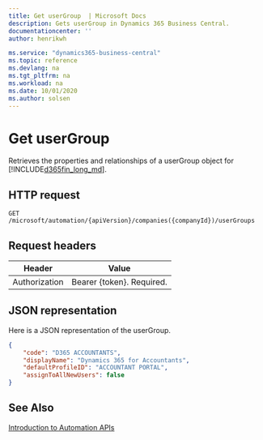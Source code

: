 ```yaml
---
title: Get userGroup  | Microsoft Docs
description: Gets userGroup in Dynamics 365 Business Central.
documentationcenter: ''
author: henrikwh

ms.service: "dynamics365-business-central"
ms.topic: reference
ms.devlang: na
ms.tgt_pltfrm: na
ms.workload: na
ms.date: 10/01/2020
ms.author: solsen
---
```


# Get userGroup
Retrieves the properties and relationships of a userGroup object for [!INCLUDE[d365fin_long_md](../developer/includes/d365fin_long_md.md)].

## HTTP request
```
GET /microsoft/automation/{apiVersion}/companies({companyId})/userGroups
```

## Request headers
|Header|Value|
|------|-----|
|Authorization  |Bearer {token}. Required. |

## JSON representation

Here is a JSON representation of the userGroup.

```json
{
    "code": "D365 ACCOUNTANTS",
    "displayName": "Dynamics 365 for Accountants",
    "defaultProfileID": "ACCOUNTANT PORTAL",
    "assignToAllNewUsers": false
}

```

## See Also 
[Introduction to Automation APIs](itpro-introduction-to-automation-apis.md)  
